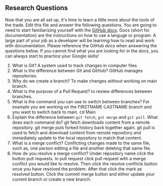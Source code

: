 ## Research Questions 

Now that you are all set up, it's time to learn a little more about the tools of the trade. Edit this file and answer the following questions. You are going to need to start familiarizing yourself with the [GitHub docs](https://docs.github.com/en). Docs (short for documentation) are the instructions on how to use a languge or program. A large part of your job as a developer will be learning how to read and work with documentation. Please reference the GitHub docs when answering the questions below. If you cannot find what you are looking for in the docs, you can always start to practice your Google skills!

1. What is Git? A system used to track changes in computer files.
2. What is the difference between Git and GitHub? GitHub manages repositories.
3. Why do we create a branch? To make changes without working on main branch.
4. What is the purpose of a Pull Request? to review differences between branches.
5. What is the command you can use to switch between branches? For example you are working on the FIRSTNAME-LASTNAME branch and you want to switch back to main. cd Main
6. Explain the difference between `git fetch`, `git merge` and `git pull`. What does each command do? git fetch downloads content from a remote repository.
git merge puts forked history back together again.
git pull  is used to fetch and download content from remote repository and immediately update to the local repository to match that content.
7. What is a merge conflict? Conflicting changes made to the same file, such as, one person editing a file and another deleting that same file.
8. How do you resolve a merge conflict? Under repository name click the button pull requests. In pull request click pull request with a merge conflict you would like to resolve. Then click the resolve conflicts button once you have resolved the problem. After that click the mark as resolved button. Click the commit merge button and either update your current branch or create a new branch.

